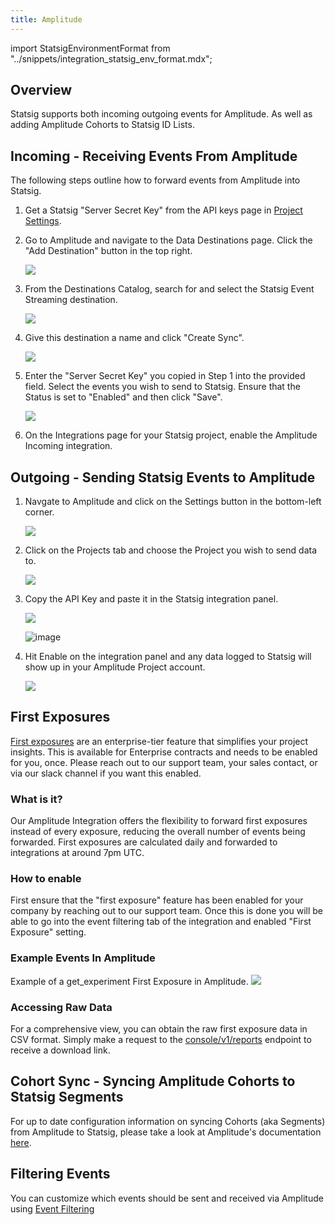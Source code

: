 ```yaml
---
title: Amplitude
---
```


import StatsigEnvironmentFormat from "../snippets/integration_statsig_env_format.mdx";

## Overview

Statsig supports both incoming outgoing events for Amplitude. As well as adding Amplitude Cohorts to Statsig ID Lists.

## Incoming - Receiving Events From Amplitude

The following steps outline how to forward events from Amplitude into Statsig.

1. Get a Statsig "Server Secret Key" from the API keys page in [Project Settings](https://console.statsig.com/api_keys).

2. Go to Amplitude and navigate to the Data Destinations page. Click the
   "Add Destination" button in the top right.

   ![](https://console.statsig.com/img/integrations/amplitude:incoming_integration_steps/step_1.png)

3. From the Destinations Catalog, search for and select the Statsig Event
   Streaming destination.

   ![](https://console.statsig.com/img/integrations/amplitude:incoming_integration_steps/step_2.png)

4. Give this destination a name and click "Create Sync".

   ![](https://console.statsig.com/img/integrations/amplitude:incoming_integration_steps/step_3.png)

5. Enter the "Server Secret Key" you copied in Step 1 into the provided
   field. Select the events you wish to send to Statsig. Ensure that the
   Status is set to "Enabled" and then click "Save".

   ![](https://console.statsig.com/img/integrations/amplitude:incoming_integration_steps/step_4.png)

6. On the Integrations page for your Statsig project, enable the Amplitude Incoming integration.

## Outgoing - Sending Statsig Events to Amplitude

1. Navgate to Amplitude and click on the Settings button in the
   bottom-left corner.

   ![](https://console.statsig.com/img/integrations/amplitude_integration_steps/settings.png)

2. Click on the Projects tab and choose the Project you wish to send data
   to.

   ![](https://console.statsig.com/img/integrations/amplitude_integration_steps/project.png)

3. Copy the API Key and paste it in the Statsig integration panel.

   ![](https://console.statsig.com/img/integrations/amplitude_integration_steps/api_key.png)

   ![image](https://github.com/statsig-io/docs/assets/31516123/71097ab6-2bce-4b31-8269-7cffc72abe64)


4. Hit Enable on the integration panel and any data logged to Statsig will show up in your
   Amplitude Project account.

   ![](https://console.statsig.com/img/integrations/amplitude_integration_steps/amplitude_data.png)

## First Exposures

[First exposures](https://docs.statsig.com/pulse/export#first-exposures-file-description) are an enterprise-tier feature that simplifies your project insights.
This is available for Enterprise contracts and needs to be enabled for you, once. Please reach out to our support team, your sales contact, or via our slack channel if you want this enabled.

### What is it?

Our Amplitude Integration offers the flexibility to forward first exposures instead of every exposure, reducing the overall number of events being forwarded. First exposures are calculated daily and forwarded to integrations at around 7pm UTC.

### How to enable

First ensure that the "first exposure" feature has been enabled for your company by reaching out to our support team. Once this is done you will be able to go into the event filtering tab of the integration and enabled "First Exposure" setting.

### Example Events In Amplitude

Example of a get_experiment First Exposure in Amplitude.
![](https://github.com/statsig-io/docs/assets/26360698/5e945a95-8c7b-4181-8440-8e60502455e2)

### Accessing Raw Data

For a comprehensive view, you can obtain the raw first exposure data in CSV format. Simply make a request to the [console/v1/reports](https://docs.statsig.com/console-api/daily-reports#get-/reports) endpoint to receive a download link.

## Cohort Sync - Syncing Amplitude Cohorts to Statsig Segments

For up to date configuration information on syncing Cohorts (aka Segments) from Amplitude to Statsig, please take a look at Amplitude's documentation [here](https://www.docs.developers.amplitude.com/data/destinations/statsig-cohort/).

## Filtering Events

You can customize which events should be sent and received via Amplitude using [Event Filtering](/integrations/event_filtering)
